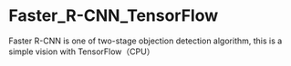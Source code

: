 # Faster_R-CNN_TensorFlow
Faster R-CNN is one of two-stage objection detection algorithm, this is a simple vision with TensorFlow（CPU）
